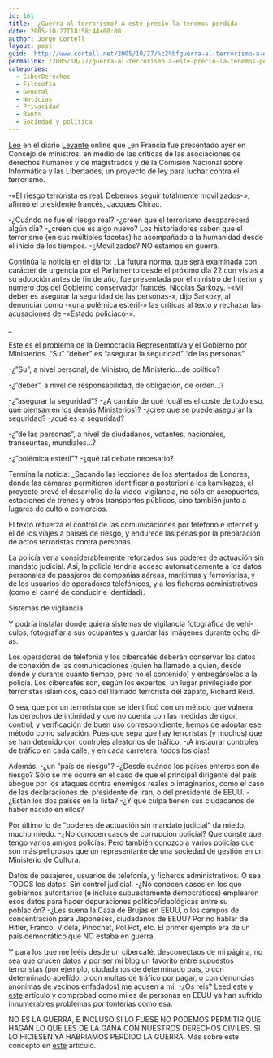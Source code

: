 ```yaml
---
id: 161
title: -¿Guerra al terrorismo? A este precio la tenemos perdida
date: 2005-10-27T18:58:44+00:00
author: Jorge Cortell
layout: post
guid: 'http://www.cortell.net/2005/10/27/%c2%bfguerra-al-terrorismo-a-este-precio-la-tenemos-perdida/'
permalink: /2005/10/27/guerra-al-terrorismo-a-este-precio-la-tenemos-perdida/
categories:
  - CiberDerechos
  - Filosofí­a
  - General
  - Noticias
  - Privacidad
  - Rants
  - Sociedad y polí­tica
---
```

[Leo](http://www.levante-emv.es/secciones/noticia.jsp?pIdNoticia=146085&pIndiceNoticia=6&pIdSeccion=7) en el diario [Levante](http://www.levante-emv.es/) online que _en Francia fue presentado ayer en Consejo de ministros, en medio de las crí­ticas de las asociaciones de derechos humanos y de magistrados y de la Comisión Nacional sobre Informática y las Libertades, un proyecto de ley para luchar contra el terrorismo.</p> 

-«El riesgo terrorista es real. Debemos seguir totalmente movilizados-», afirmó el presidente francés, Jacques Chirac. </em>

-¿Cuándo no fue el riesgo real? -¿creen que el terrorismo desaparecerá algún dí­a? -¿creen que es algo nuevo? Los historiadores saben que el terrorismo (en sus múltiples facetas) ha acompañado a la humanidad desde el inicio de los tiempos. -¿Movilizados? NO estamos en guerra.

Continúa la noticia en el diario: _La futura norma, que será examinada con carácter de urgencia por el Parlamento desde el próximo dí­a 22 con vistas a su adopción antes de fin de año, fue presentada por el ministro de Interior y número dos del Gobierno conservador francés, Nicolas Sarkozy. -«Mi deber es asegurar la seguridad de las personas-», dijo Sarkozy, al denunciar como -«una polémica estéril-» las crí­ticas al texto y rechazar las acusaciones de -«Estado policiaco-».
  
_ 
  
Este es el problema de la Democracia Representativa y el Gobierno por Ministerios. &#8220;Su&#8221; &#8220;deber&#8221; es &#8220;asegurar la seguridad&#8221; &#8220;de las personas&#8221;.
  
-¿&#8221;Su&#8221;, a nivel personal, de Ministro, de Ministerio&#8230;de polí­tico?
  
-¿&#8221;deber&#8221;, a nivel de responsabilidad, de obligación, de orden&#8230;?
  
-¿&#8221;asegurar la seguridad&#8221;? -¿A cambio de qué (cuál es el coste de todo eso, qué piensan en los demás Ministerios)? -¿cree que se puede asegurar la seguridad? -¿qué es la seguridad?
  
-¿&#8221;de las personas&#8221;, a nivel de ciudadanos, votantes, nacionales, transeuntes, mundiales&#8230;?
  
-¿&#8221;polémica estéril&#8221;? -¿qué tal debate necesario?

Termina la noticia: _Sacando las lecciones de los atentados de Londres, donde las cámaras permitieron identificar a posteriori a los kamikazes, el proyecto prevé el desarrollo de la ví­deo-vigilancia, no sólo en aeropuertos, estaciones de trenes y otros transportes públicos, sino también junto a lugares de culto o comercios.</p> 

El texto refuerza el control de las comunicaciones por teléfono e internet y el de los viajes a paí­ses de riesgo, y endurece las penas por la preparación de actos terroristas contra personas.

La policí­a verí­a considerablemente reforzados sus poderes de actuación sin mandato judicial. Así­, la policí­a tendrí­a acceso automáticamente a los datos personales de pasajeros de compañí­as aéreas, marí­timas y ferroviarias, y de los usuarios de operadores telefónicos, y a los ficheros administrativos (como el carné de conducir e identidad).

Sistemas de vigilancia

Y podrí­a instalar donde quiera sistemas de vigilancia fotográfica de vehí­culos, fotografiar a sus ocupantes y guardar las imágenes durante ocho dí­as.

Los operadores de telefoní­a y los cibercafés deberán conservar los datos de conexión de las comunicaciones (quien ha llamado a quien, desde dónde y durante cuánto tiempo, pero no el contenido) y entregárselos a la policí­a. Los cibercafés son, según los expertos, un lugar privilegiado por terroristas islámicos, caso del llamado terrorista del zapato, Richard Reid.</em>

O sea, que por un terrorista que se identificó con un método que vulnera los derechos de intimidad y que no cuenta con las medidas de rigor, control, y verificación de buen uso correspondiente, hemos de adoptar ese método como salvación. Pues que sepa que hay terroristas (y muchos) que se han detenido con controles aleatorios de tráfico. -¡A instaurar controles de tráfico en cada calle, y en cada carretera, todos los dí­as!

Además, -¿un &#8220;paí­s de riesgo&#8221;? -¿Desde cuándo los paí­ses enteros son de riesgo? Sólo se me ocurre en el caso de que el principal dirigente del paí­s abogue por los ataques contra enemigos reales o imaginarios, como el caso de las declaraciones del presidente de Iran, o del presidente de EEUU. -¿Están los dos paí­ses en la lista? -¿Y qué culpa tienen sus ciudadanos de haber nacido en ellos?

Por último lo de &#8220;poderes de actuación sin mandato judicial&#8221; da miedo, mucho miedo. -¿No conocen casos de corrupción policial? Que conste que tengo varios amigos policí­as. Pero también conozco a varios policí­as que son más peligrosos que un representante de una sociedad de gestión en un Ministerio de Cultura.

Datos de pasajeros, usuarios de telefoní­a, y ficheros administrativos. O sea TODOS los datos. Sin control judicial. -¿No conocen casos en los que gobiernos autoritarios (e incluso supuestamente democráticos) emplearon esos datos para hacer depuraciones politico/ideológicas entre su población? -¿Les suena la Caza de Brujas en EEUU, o los campos de concentración para Japoneses, ciudadanos de EEUU? Por no hablar de Hitler, Franco, Videla, Pinochet, Pol Pot, etc. El primer ejemplo era de un paí­s democrático que NO estaba en guerra.

Y para los que me leéis desde un cibercafé, desconectaos de mi página, no sea que crucen datos y por ser mi blog un favorito entre supuestos terroristas (por ejemplo, ciudadanos de determinado paí­s, o con determinado apellido, o con multas de tráfico por pagar, o con denuncias anónimas de vecinos enfadados) me acusen a mí­. -¿Os reí­s? Leed [este](http://www.cortell.net/2005/08/31/los-peligros-ocultos-de-la-red-v-la-retencion-de-datos-y-la-interceptacion-de-telecomunicaciones/) y [este](http://www.cortell.net/2004/11/27/no-eres-paranoico-si-de-verdad-te-persiguen-pci-24/) artí­culo y comprobad como miles de personas en EEUU ya han sufrido innumerables problemas por tonterí­as como esa.

NO ES LA GUERRA, E INCLUSO SI LO FUESE NO PODEMOS PERMITIR QUE HAGAN LO QUE LES DE LA GANA CON NUESTROS DERECHOS CIVILES. SI LO HICIESEN YA HABRIAMOS PERDIDO LA GUERRA. Más sobre este concepto en [este](http://www.cortell.net/2005/10/26/harvard-midterm-paper-govt-e-1045/) artí­culo.